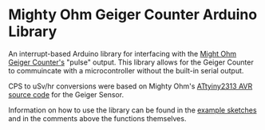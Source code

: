 # Mighty Ohm Geiger Counter Arduino Library 
An interrupt-based Arduino library for interfacing with the [Might Ohm Geiger Counter's](https://mightyohm.com/blog/products/geiger-counter/) "pulse" output. This library allows for the Geiger Counter to commuincate with a microcontroller without the built-in serial output. 

CPS to uSv/hr conversions were based on Mighty Ohm's [ATtyiny2313 AVR source code](https://mightyohm.com/blog/products/geiger-counter/source-code/) for the Geiger Sensor. 

Information on how to use the library can be found in the [example sketches](/examples/) and in the comments above the functions themselves.  